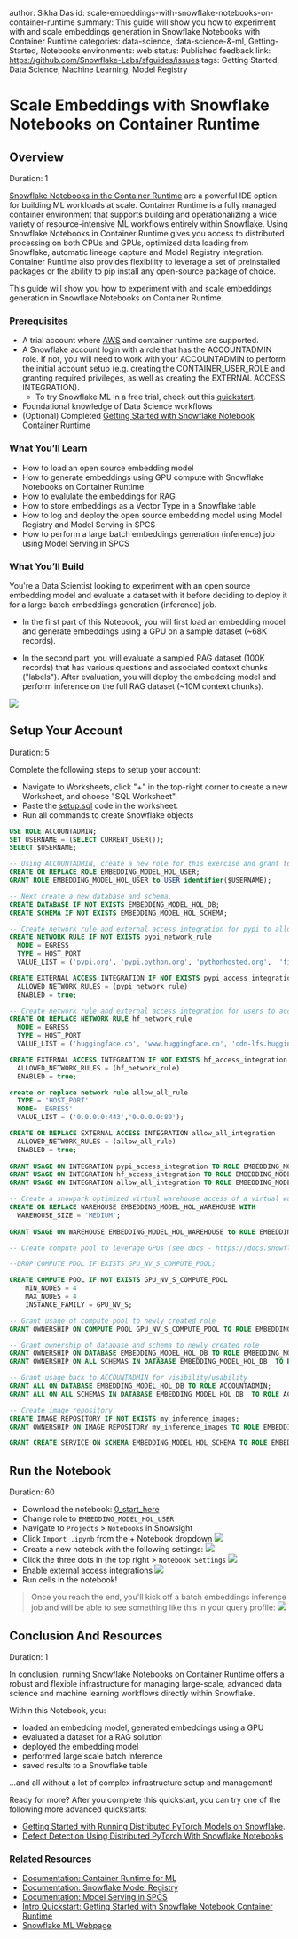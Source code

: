 author: Sikha Das
id: scale-embeddings-with-snowflake-notebooks-on-container-runtime
summary: This guide will show you how to experiment with and scale embeddings generation in Snowflake Notebooks with Container Runtime
categories: data-science, data-science-&-ml, Getting-Started, Notebooks
environments: web
status: Published 
feedback link: https://github.com/Snowflake-Labs/sfguides/issues
tags: Getting Started, Data Science, Machine Learning, Model Registry

# Scale Embeddings with Snowflake Notebooks on Container Runtime
<!-- ------------------------ -->
## Overview 

Duration: 1

[Snowflake Notebooks in the Container Runtime](https://docs.snowflake.com/en/user-guide/ui-snowsight/notebooks-on-spcs) are a powerful IDE option for building ML workloads at scale. Container Runtime is a fully managed container environment that supports building and operationalizing a wide variety of resource-intensive ML workflows entirely within Snowflake. Using Snowflake Notebooks in Container Runtime gives you access to distributed processing on both CPUs and GPUs, optimized data loading from Snowflake, automatic lineage capture and Model Registry integration. Container Runtime also provides flexibility to leverage a set of preinstalled packages or the ability to pip install any open-source package of choice.  

This guide will show you how to experiment with and scale embeddings generation in Snowflake Notebooks on Container Runtime.

### Prerequisites
- A trial account where [AWS](https://docs.snowflake.com/en/developer-guide/snowpark-container-services/overview#available-regions) and container runtime are supported.
- A Snowflake account login with a role that has the ACCOUNTADMIN role. If not, you will need to work with your ACCOUNTADMIN to perform the initial account setup (e.g. creating the CONTAINER_USER_ROLE and granting required privileges, as well as creating the EXTERNAL ACCESS INTEGRATION).
  - To try Snowflake ML in a free trial, check out this [quickstart](https://quickstarts.snowflake.com/guide/intro_to_machine_learning_with_snowpark_ml_for_python/#0).
- Foundational knowledge of Data Science workflows
- (Optional) Completed [Getting Started with Snowflake Notebook Container Runtime](https://quickstarts.snowflake.com/guide/notebook-container-runtime/index.html#0)

### What You’ll Learn
- How to load an open source embedding model
- How to generate embeddings using GPU compute with Snowflake Notebooks on Container Runtime
- How to evalulate the embeddings for RAG
- How to store embeddings as a Vector Type in a Snowflake table
- How to log and deploy the open source embedding model using Model Registry and Model Serving in SPCS
- How to perform a large batch embeddings generation (inference) job using Model Serving in SPCS

### What You’ll Build 
You're a Data Scientist looking to experiment with an open source embedding model and evaluate a dataset with it before deciding to deploy it for a large batch embeddings generation (inference) job.

- In the first part of this Notebook, you will first load an embedding model and generate embeddings using a GPU on a sample dataset (~68K records). 

- In the second part, you will evaluate a sampled RAG dataset (100K records) that has various questions and associated context chunks ("labels"). After evaluation, you will deploy the embedding model and perform inference on the full RAG dataset (~10M context chunks).

![](assets/architecture.png)

<!-- ------------------------ -->
## Setup Your Account

Duration: 5

Complete the following steps to setup your account:
- Navigate to Worksheets, click "+" in the top-right corner to create a new Worksheet, and choose "SQL Worksheet".
- Paste the [setup.sql](https://github.com/Snowflake-Labs/sfguide-scale-embeddings-with-snowflake-notebooks-on-container-runtime/blob/main/scripts/setup.sql) code in the worksheet.
- Run all commands to create Snowflake objects

```sql
USE ROLE ACCOUNTADMIN;
SET USERNAME = (SELECT CURRENT_USER());
SELECT $USERNAME;

-- Using ACCOUNTADMIN, create a new role for this exercise and grant to applicable users
CREATE OR REPLACE ROLE EMBEDDING_MODEL_HOL_USER;
GRANT ROLE EMBEDDING_MODEL_HOL_USER to USER identifier($USERNAME);

-- Next create a new database and schema,
CREATE DATABASE IF NOT EXISTS EMBEDDING_MODEL_HOL_DB;
CREATE SCHEMA IF NOT EXISTS EMBEDDING_MODEL_HOL_SCHEMA;

-- Create network rule and external access integration for pypi to allow users to pip install python packages within notebooks (on container runtimes)
CREATE NETWORK RULE IF NOT EXISTS pypi_network_rule
  MODE = EGRESS
  TYPE = HOST_PORT
  VALUE_LIST = ('pypi.org', 'pypi.python.org', 'pythonhosted.org',  'files.pythonhosted.org');

CREATE EXTERNAL ACCESS INTEGRATION IF NOT EXISTS pypi_access_integration
  ALLOWED_NETWORK_RULES = (pypi_network_rule)
  ENABLED = true;

-- Create network rule and external access integration for users to access data and models from Hugging Face
CREATE OR REPLACE NETWORK RULE hf_network_rule
  MODE = EGRESS
  TYPE = HOST_PORT
  VALUE_LIST = ('huggingface.co', 'www.huggingface.co', 'cdn-lfs.huggingface.co', 'cdn-lfs-us-1.huggingface.co');

CREATE EXTERNAL ACCESS INTEGRATION IF NOT EXISTS hf_access_integration
  ALLOWED_NETWORK_RULES = (hf_network_rule)
  ENABLED = true;

create or replace network rule allow_all_rule
  TYPE = 'HOST_PORT'
  MODE= 'EGRESS'
  VALUE_LIST = ('0.0.0.0:443','0.0.0.0:80');

CREATE OR REPLACE EXTERNAL ACCESS INTEGRATION allow_all_integration
  ALLOWED_NETWORK_RULES = (allow_all_rule)
  ENABLED = true;
  
GRANT USAGE ON INTEGRATION pypi_access_integration TO ROLE EMBEDDING_MODEL_HOL_USER;
GRANT USAGE ON INTEGRATION hf_access_integration TO ROLE EMBEDDING_MODEL_HOL_USER;
GRANT USAGE ON INTEGRATION allow_all_integration TO ROLE EMBEDDING_MODEL_HOL_USER;

-- Create a snowpark optimized virtual warehouse access of a virtual warehouse for newly created role
CREATE OR REPLACE WAREHOUSE EMBEDDING_MODEL_HOL_WAREHOUSE WITH
  WAREHOUSE_SIZE = 'MEDIUM';
  
GRANT USAGE ON WAREHOUSE EMBEDDING_MODEL_HOL_WAREHOUSE to ROLE EMBEDDING_MODEL_HOL_USER;

-- Create compute pool to leverage GPUs (see docs - https://docs.snowflake.com/en/developer-guide/snowpark-container-services/working-with-compute-pool)

--DROP COMPUTE POOL IF EXISTS GPU_NV_S_COMPUTE_POOL;

CREATE COMPUTE POOL IF NOT EXISTS GPU_NV_S_COMPUTE_POOL
    MIN_NODES = 4
    MAX_NODES = 4
    INSTANCE_FAMILY = GPU_NV_S;

-- Grant usage of compute pool to newly created role
GRANT OWNERSHIP ON COMPUTE POOL GPU_NV_S_COMPUTE_POOL TO ROLE EMBEDDING_MODEL_HOL_USER;

-- Grant ownership of database and schema to newly created role
GRANT OWNERSHIP ON DATABASE EMBEDDING_MODEL_HOL_DB TO ROLE EMBEDDING_MODEL_HOL_USER COPY CURRENT GRANTS;
GRANT OWNERSHIP ON ALL SCHEMAS IN DATABASE EMBEDDING_MODEL_HOL_DB  TO ROLE EMBEDDING_MODEL_HOL_USER COPY CURRENT GRANTS;

-- Grant usage back to ACCOUNTADMIN for visibility/usability
GRANT ALL ON DATABASE EMBEDDING_MODEL_HOL_DB TO ROLE ACCOUNTADMIN;
GRANT ALL ON ALL SCHEMAS IN DATABASE EMBEDDING_MODEL_HOL_DB  TO ROLE ACCOUNTADMIN;

-- Create image repository
CREATE IMAGE REPOSITORY IF NOT EXISTS my_inference_images;
GRANT OWNERSHIP ON IMAGE REPOSITORY my_inference_images TO ROLE EMBEDDING_MODEL_HOL_USER;

GRANT CREATE SERVICE ON SCHEMA EMBEDDING_MODEL_HOL_SCHEMA TO ROLE EMBEDDING_MODEL_HOL_USER;
```

<!-- ------------------------ -->
## Run the Notebook

Duration: 60

- Download the notebook: [0_start_here](https://github.com/Snowflake-Labs/sfguide-scale-embeddings-with-snowflake-notebooks-on-container-runtime/blob/main/notebooks/0_start_here.ipynb)
- Change role to `EMBEDDING_MODEL_HOL_USER`
- Navigate to `Projects` > `Notebooks` in Snowsight
- Click `Import .ipynb` from the + Notebook dropdown
![](assets/import.png)
- Create a new notebok with the following settings:
![](assets/create_notebook.png)
- Click the three dots in the top right > `Notebook Settings`
![](assets/edit_settings.png)
- Enable external access integrations
![](assets/external_access.png)
- Run cells in the notebook!
> Once you reach the end, you'll kick off a batch embeddings inference job and will be able to see something like this in your query profile:
![](assets/query_profile.png)

<!-- ------------------------ -->
## Conclusion And Resources

Duration: 1

In conclusion, running Snowflake Notebooks on Container Runtime offers a robust and flexible infrastructure for managing large-scale, advanced data science and machine learning workflows directly within Snowflake. 

Within this Notebook, you:
- loaded an embedding model, generated embeddings using a GPU
- evaluated a dataset for a RAG solution 
- deployed the embedding model
- performed large scale batch inference
- saved results to a Snowflake table 

...and all without a lot of complex infrastructure setup and management!

Ready for more? After you complete this quickstart, you can try one of the following more advanced quickstarts:
- [Getting Started with Running Distributed PyTorch Models on Snowflake](https://quickstarts.snowflake.com/guide/getting-started-with-running-distributed-pytorch-models-on-snowflake/#0).
- [Defect Detection Using Distributed PyTorch With Snowflake Notebooks](https://quickstarts.snowflake.com/guide/defect_detection_using_distributed_pyTorch_with_snowflake_notebooks/index.html?index=..%2F..index#0)

### Related Resources
- [Documentation: Container Runtime for ML](https://docs.snowflake.com/en/developer-guide/snowflake-ml/container-runtime-ml)
- [Documentation: Snowflake Model Registry](https://docs.snowflake.com/en/developer-guide/snowflake-ml/model-registry/overview)
- [Documentation: Model Serving in SPCS](https://docs.snowflake.com/en/developer-guide/snowflake-ml/model-registry/container)
- [Intro Quickstart: Getting Started with Snowflake Notebook Container Runtime](https://quickstarts.snowflake.com/guide/notebook-container-runtime/index.html#0)
- [Snowflake ML Webpage](https://www.snowflake.com/en/data-cloud/snowflake-ml/)
